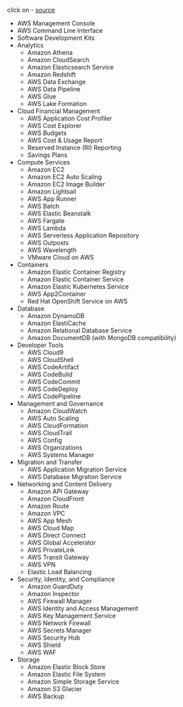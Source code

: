 click on  - [source](https://d1.awsstatic.com/whitepapers/aws-overview.pdf)
- AWS Management Console 
- AWS Command Line Interface 
- Software Development Kits 
- Analytics 
  - Amazon Athena 
  - Amazon CloudSearch 
  - Amazon Elasticsearch Service  
  - Amazon Redshift 
  - AWS Data Exchange 
  - AWS Data Pipeline 
  - AWS Glue  
  - AWS Lake Formation 
- Cloud Financial Management 
  - AWS Application Cost Profiler 
  - AWS Cost Explorer 
  - AWS Budgets 
  - AWS Cost & Usage Report 
  - Reserved Instance (RI) Reporting 
  - Savings Plans  
- Compute Services  
  - Amazon EC2 
  - Amazon EC2 Auto Scaling 
  - Amazon EC2 Image Builder 
  - Amazon Lightsail 
  - AWS App Runner 
  - AWS Batch 
  - AWS Elastic Beanstalk 
  - AWS Fargate 
  - AWS Lambda 
  - AWS Serverless Application Repository 
  - AWS Outposts 
  - AWS Wavelength 
  - VMware Cloud on AWS 
- Containers  
  - Amazon Elastic Container Registry 
  - Amazon Elastic Container Service 
  - Amazon Elastic Kubernetes Service 
  - AWS App2Container 
  - Red Hat OpenShift Service on AWS 
- Database  
  - Amazon DynamoDB 
  - Amazon ElastiCache 
  - Amazon Relational Database Service 
  - Amazon DocumentDB (with MongoDB compatibility) 
- Developer Tools  
  - AWS Cloud9 
  - AWS CloudShell 
  - AWS CodeArtifact 
  - AWS CodeBuild 
  - AWS CodeCommit 
  - AWS CodeDeploy 
  - AWS CodePipeline 
- Management and Governance 
  - Amazon CloudWatch 
  - AWS Auto Scaling 
  - AWS CloudFormation 
  - AWS CloudTrail 
  - AWS Config 
  - AWS Organizations 
  - AWS Systems Manager  
- Migration and Transfer 
  - AWS Application Migration Service 
  - AWS Database Migration Service 
- Networking and Content Delivery 
  - Amazon API Gateway 
  - Amazon CloudFront 
  - Amazon Route 
  - Amazon VPC 
  - AWS App Mesh 
  - AWS Cloud Map 
  - AWS Direct Connect 
  - AWS Global Accelerator 
  - AWS PrivateLink
  - AWS Transit Gateway 
  - AWS VPN 
  - Elastic Load Balancing 
- Security, Identity, and Compliance 
  - Amazon GuardDuty 
  - Amazon Inspector 
  - AWS Firewall Manager 
  - AWS Identity and Access Management 
  - AWS Key Management Service 
  - AWS Network Firewall  
  - AWS Secrets Manager 
  - AWS Security Hub 
  - AWS Shield 
  - AWS WAF
- Storage  
  - Amazon Elastic Block Store 
  - Amazon Elastic File System 
  - Amazon Simple Storage Service 
  - Amazon S3 Glacier 
  - AWS Backup 